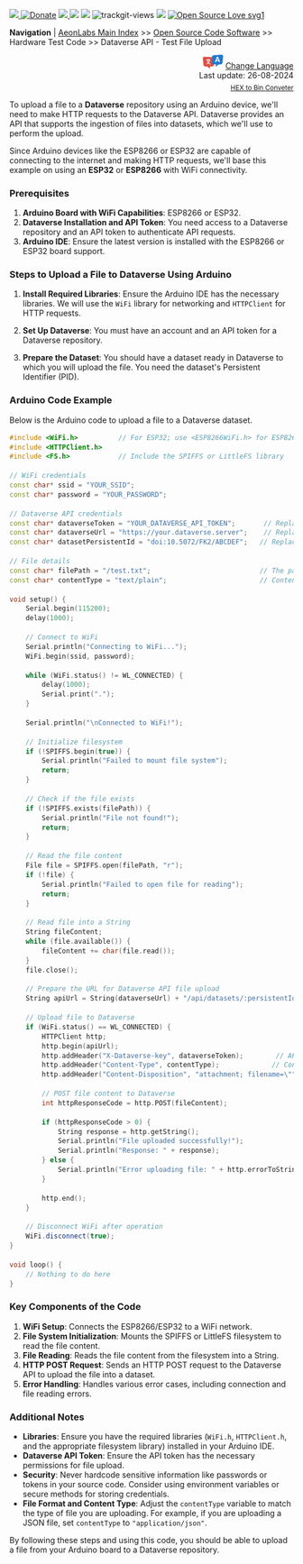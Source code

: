 [![](https://dcbadge.vercel.app/api/server/hw3j3RwfJf) ](https://discord.gg/hw3j3RwfJf)
 [![Donate](https://img.shields.io/badge/donate-$-brown.svg?style=for-the-badge)](http://paypal.me/mtpsilva)
<a href="https://github.com/sponsors/aeonSolutions">
   <img height="40" src="https://github.com/aeonSolutions/PCB-Prototyping-Catalogue/blob/main/media/become_a_github_sponsor.png">
</a>
[<img src="https://cdn.buymeacoffee.com/buttons/v2/default-yellow.png" data-canonical-src="https://cdn.buymeacoffee.com/buttons/v2/default-yellow.png" height="30" />](https://www.buymeacoffee.com/migueltomas)
![](https://img.shields.io/github/last-commit/aeonSolutions/aeonlabs-open-software-catalogue?style=for-the-badge)
<img src="https://us-central1-trackgit-analytics.cloudfunctions.net/token/ping/m054utqmhdrb4aztkb5m" alt="trackgit-views" />
![](https://views.whatilearened.today/views/github/aeonSolutions/Aeonlabs-Arduino_Hardware_Test_Code.svg)
[![Open Source Love svg1](https://badges.frapsoft.com/os/v1/open-source.svg?v=103)](#)

 **Navigation** | [AeonLabs Main Index](https://github.com/aeonSolutions/aeonSolutions/blob/main/aeonSolutions-Main-Index.md)  >> [Open Source Code Software](https://github.com/aeonSolutions/aeonlabs-open-software-catalogue)  >>   Hardware Test Code  >>  Dataverse API - Test File Upload
 
<p align="right">
   <img height="25" src="https://github.com/aeonSolutions/aeonSolutions/blob/main/media/language-icon.png"> 
 <a href="https://github-com.translate.goog/aeonSolutions/Aeonlabs-Arduino_Hardware_Test_Code?_x_tr_sl=en&_x_tr_tl=nl&_x_tr_hl=en&_x_tr_pto=wapp">Change Language</a> <br>
Last update: 26-08-2024 <br>
<sub> <a href="https://www.rapidtables.com/convert/number/hex-to-binary.html?x=64">HEX to Bin Conveter</a> </sub>
</p>

To upload a file to a **Dataverse** repository using an Arduino device, we'll need to make HTTP requests to the Dataverse API. Dataverse provides an API that supports the ingestion of files into datasets, which we'll use to perform the upload.

Since Arduino devices like the ESP8266 or ESP32 are capable of connecting to the internet and making HTTP requests, we'll base this example on using an **ESP32** or **ESP8266** with WiFi connectivity.

### Prerequisites

1. **Arduino Board with WiFi Capabilities**: ESP8266 or ESP32.
2. **Dataverse Installation and API Token**: You need access to a Dataverse repository and an API token to authenticate API requests.
3. **Arduino IDE**: Ensure the latest version is installed with the ESP8266 or ESP32 board support.

### Steps to Upload a File to Dataverse Using Arduino

1. **Install Required Libraries**: Ensure the Arduino IDE has the necessary libraries. We will use the `WiFi` library for networking and `HTTPClient` for HTTP requests.
   
2. **Set Up Dataverse**: You must have an account and an API token for a Dataverse repository.

3. **Prepare the Dataset**: You should have a dataset ready in Dataverse to which you will upload the file. You need the dataset's Persistent Identifier (PID).

### Arduino Code Example

Below is the Arduino code to upload a file to a Dataverse dataset.

```cpp
#include <WiFi.h>          // For ESP32; use <ESP8266WiFi.h> for ESP8266
#include <HTTPClient.h>
#include <FS.h>            // Include the SPIFFS or LittleFS library

// WiFi credentials
const char* ssid = "YOUR_SSID";
const char* password = "YOUR_PASSWORD";

// Dataverse API credentials
const char* dataverseToken = "YOUR_DATAVERSE_API_TOKEN";       // Replace with your Dataverse API token
const char* dataverseUrl = "https://your.dataverse.server";    // Replace with your Dataverse server URL
const char* datasetPersistentId = "doi:10.5072/FK2/ABCDEF";   // Replace with your Dataset Persistent Identifier

// File details
const char* filePath = "/test.txt";                           // The path to the file on the filesystem (SPIFFS/LittleFS)
const char* contentType = "text/plain";                       // Content type of the file being uploaded

void setup() {
    Serial.begin(115200);
    delay(1000);

    // Connect to WiFi
    Serial.println("Connecting to WiFi...");
    WiFi.begin(ssid, password);

    while (WiFi.status() != WL_CONNECTED) {
        delay(1000);
        Serial.print(".");
    }

    Serial.println("\nConnected to WiFi!");
  
    // Initialize filesystem
    if (!SPIFFS.begin(true)) {
        Serial.println("Failed to mount file system");
        return;
    }

    // Check if the file exists
    if (!SPIFFS.exists(filePath)) {
        Serial.println("File not found!");
        return;
    }

    // Read the file content
    File file = SPIFFS.open(filePath, "r");
    if (!file) {
        Serial.println("Failed to open file for reading");
        return;
    }

    // Read file into a String
    String fileContent;
    while (file.available()) {
        fileContent += char(file.read());
    }
    file.close();

    // Prepare the URL for Dataverse API file upload
    String apiUrl = String(dataverseUrl) + "/api/datasets/:persistentId/add?persistentId=" + String(datasetPersistentId);

    // Upload file to Dataverse
    if (WiFi.status() == WL_CONNECTED) {
        HTTPClient http;
        http.begin(apiUrl);
        http.addHeader("X-Dataverse-key", dataverseToken);        // API token for authentication
        http.addHeader("Content-Type", contentType);             // Content-Type header
        http.addHeader("Content-Disposition", "attachment; filename=\"" + String(filePath) + "\""); // Content-Disposition header

        // POST file content to Dataverse
        int httpResponseCode = http.POST(fileContent);

        if (httpResponseCode > 0) {
            String response = http.getString();
            Serial.println("File uploaded successfully!");
            Serial.println("Response: " + response);
        } else {
            Serial.println("Error uploading file: " + http.errorToString(httpResponseCode).c_str());
        }

        http.end();
    }

    // Disconnect WiFi after operation
    WiFi.disconnect(true);
}

void loop() {
    // Nothing to do here
}
```

### Key Components of the Code

1. **WiFi Setup**: Connects the ESP8266/ESP32 to a WiFi network.
2. **File System Initialization**: Mounts the SPIFFS or LittleFS filesystem to read the file content.
3. **File Reading**: Reads the file content from the filesystem into a String.
4. **HTTP POST Request**: Sends an HTTP POST request to the Dataverse API to upload the file into a dataset.
5. **Error Handling**: Handles various error cases, including connection and file reading errors.

### Additional Notes

- **Libraries**: Ensure you have the required libraries (`WiFi.h`, `HTTPClient.h`, and the appropriate filesystem library) installed in your Arduino IDE.
- **Dataverse API Token**: Ensure the API token has the necessary permissions for file upload.
- **Security**: Never hardcode sensitive information like passwords or tokens in your source code. Consider using environment variables or secure methods for storing credentials.
- **File Format and Content Type**: Adjust the `contentType` variable to match the type of file you are uploading. For example, if you are uploading a JSON file, set `contentType` to `"application/json"`.

By following these steps and using this code, you should be able to upload a file from your Arduino board to a Dataverse repository.
